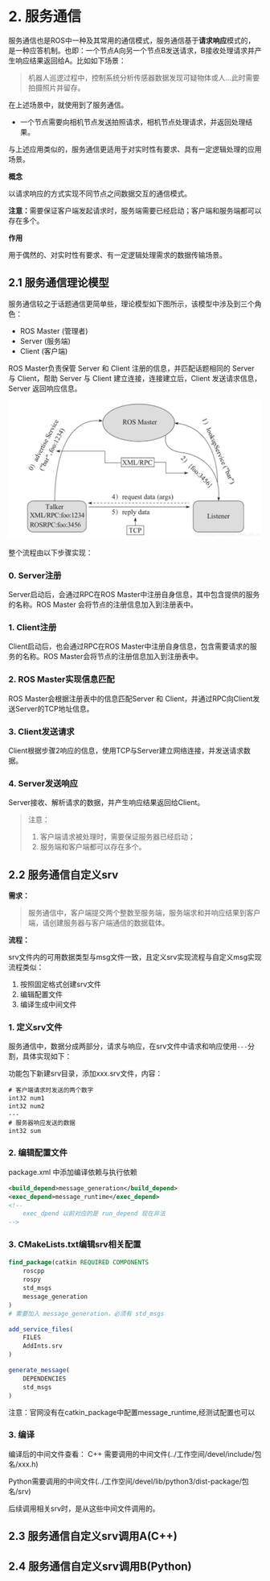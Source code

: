 # 2. 服务通信

服务通信也是ROS中一种及其常用的通信模式，服务通信基于<B>请求响应</B>模式的，是一种应答机制。也即：一个节点A向另一个节点B发送请求，B接收处理请求并产生响应结果返回给A。比如如下场景：

>机器人巡逻过程中，控制系统分析传感器数据发现可疑物体或人...此时需要拍摄照片并留存。

在上述场景中，就使用到了服务通信。

- 一个节点需要向相机节点发送拍照请求，相机节点处理请求，并返回处理结果。

与上述应用类似的，服务通信更适用于对实时性有要求、具有一定逻辑处理的应用场景。

<B>概念</B>

以请求响应的方式实现不同节点之间数据交互的通信模式。

<B>注意：</B>需要保证客户端发起请求时，服务端需要已经启动；客户端和服务端都可以存在多个。

<B>作用</B>

用于偶然的、对实时性有要求、有一定逻辑处理需求的数据传输场景。

## 2.1 服务通信理论模型

服务通信较之于话题通信更简单些，理论模型如下图所示，该模型中涉及到三个角色：

- ROS Master (管理者)
- Server (服务端)
- Client (客户端)

ROS Master负责保管 Server 和 Client 注册的信息，并匹配话题相同的 Server 与 Client，帮助 Server 与 Client 建立连接，连接建立后，Client 发送请求信息，Server 返回响应信息。

<div align=center>
    <img src="./image/02_服务通信模型.jpg" />
</div>

整个流程由以下步骤实现：

### 0. Server注册

Server启动后，会通过RPC在ROS Master中注册自身信息，其中包含提供的服务的名称。ROS Master 会将节点的注册信息加入到注册表中。

### 1. Client注册

Client启动后，也会通过RPC在ROS Master中注册自身信息，包含需要请求的服务的名称。ROS Master会将节点的注册信息加入到注册表中。

### 2. ROS Master实现信息匹配

ROS Master会根据注册表中的信息匹配Server 和 Client，并通过RPC向Client发送Server的TCP地址信息。

### 3. Client发送请求

Client根据步骤2响应的信息，使用TCP与Server建立网络连接，并发送请求数据。

### 4. Server发送响应

Server接收、解析请求的数据，并产生响应结果返回给Client。

>注意：
>1. 客户端请求被处理时，需要保证服务器已经启动；
>2. 服务端和客户端都可以存在多个。

## 2.2 服务通信自定义srv

<B>需求：</B>
>服务通信中，客户端提交两个整数至服务端，服务端求和并响应结果到客户端，请创建服务器与客户端通信的数据载体。

<B>流程：</B>

srv文件内的可用数据类型与msg文件一致，且定义srv实现流程与自定义msg实现流程类似：

1. 按照固定格式创建srv文件
2. 编辑配置文件
3. 编译生成中间文件

### 1. 定义srv文件

服务通信中，数据分成两部分，请求与响应，在srv文件中请求和响应使用```---```分割，具体实现如下：

功能包下新建srv目录，添加xxx.srv文件，内容：
```srv
# 客户端请求时发送的两个数字
int32 num1
int32 num2
---
# 服务器响应发送的数据
int32 sum
```

### 2. 编辑配置文件

package.xml 中添加编译依赖与执行依赖
```xml
<build_depend>message_generation</build_depend>
<exec_depend>message_runtime</exec_depend>
<!--
    exec_dpend 以前对应的是 run_depend 现在非法
-->
```

### 3. CMakeLists.txt编辑srv相关配置

```cmake
find_package(catkin REQUIRED COMPONENTS
    roscpp
    rospy
    std_msgs
    message_generation
)
# 需要加入 message_generation，必须有 std_msgs
```

```cmake
add_service_files(
    FILES
    AddInts.srv
)
```

```cmake
generate_message(
    DEPENDENCIES
    std_msgs
)
```

注意：官网没有在catkin_package中配置message_runtime,经测试配置也可以

### 3. 编译

编译后的中间文件查看：
C++ 需要调用的中间文件(../工作空间/devel/include/包名/xxx.h)

Python需要调用的中间文件(../工作空间/devel/lib/python3/dist-package/包名/srv)


后续调用相关srv时，是从这些中间文件调用的。

## 2.3 服务通信自定义srv调用A(C++)
## 2.4 服务通信自定义srv调用B(Python)